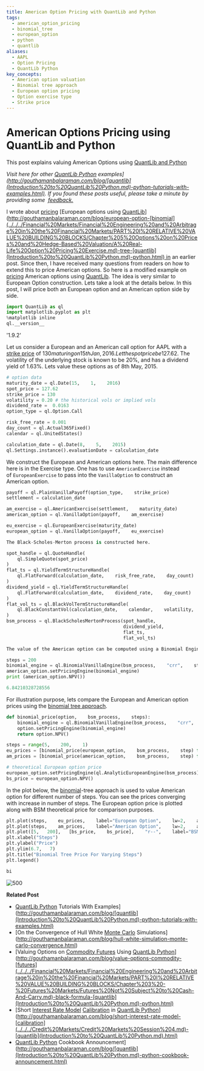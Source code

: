 ```yaml
---
title: American Option Pricing with QuantLib and Python
tags:
  - american_option_pricing
  - binomial_tree
  - european_option
  - python
  - quantlib
aliases:
  - AAPL
  - Option Pricing
  - QuantLib Python
key_concepts:
  - American option valuation
  - Binomial tree approach
  - European option pricing
  - Option exercise type
  - Strike price
---
```


# American Options Pricing using QuantLib and Python

This post explains valuing American Options using [QuantLib and Python](American%20Option%20Pricing%20with%20QuantLib%20and%20Python.md)

_Visit here for other [QuantLib Python]([Valuing%20Callable%20Bonds%20Using%20QuantLib%20Python) examples](http://gouthamanbalaraman.com/blog/[quantlib](Introduction%20to%20QuantLib%20Python.md)-python-tutorials-with-examples.html). If you found these posts useful,  please take a minute by providing some  [feedback.](https://docs.google.com/forms/d/e/1FAIpQLSdFdJ768HKmIyJmaVRHBUJNY5NyQl6vr0GZvSkx-bUfIloNZA/viewform)_

I wrote about [pricing](../../../Financial%20Markets/Fixed%20Income%20Securities%20Tools%20for%20Today's%20Markets/Chapter%207/Arbitrage%20Pricing%20of%20Derivatives.md) [European options using [QuantLib](Introduction%20to%20QuantLib%20Python.md)](http://gouthamanbalaraman.com/blog/european-option-[binomial](../../../Financial%20Markets/Financial%20Engineering%20and%20Arbitrage%20in%20the%20Financial%20Markets/PART%20I%20RELATIVE%20VALUE%20BUILDING%20BLOCKS/Chapter%205%20Options%20on%20Prices%20and%20Hedge-Based%20Valuation/A%20Real-Life%20Option%20Pricing%20Exercise.md)-tree-[quantlib](Introduction%20to%20QuantLib%20Python.md)-python.html) in an earlier post. Since then,  I have received many questions from readers on how to extend this to price American options. So here is a modified example on [pricing](../../../Financial%20Markets/Fixed%20Income%20Securities%20Tools%20for%20Today's%20Markets/Chapter%207/Arbitrage%20Pricing%20of%20Derivatives.md) American options using [QuantLib](Introduction%20to%20QuantLib%20Python.md). The idea is very similar to European Option construction. Lets take a look at the details below. In this post,  I will price both an European option and an American option side by side.
```python
import QuantLib as ql 
import matplotlib.pyplot as plt
%matplotlib inline
ql.__version__
```

'1.9.2'

Let us consider a European and an American call option for AAPL with a [strike price](../../../Financial%20Markets/Financial%20Engineering%20and%20Arbitrage%20in%20the%20Financial%20Markets/PART%20I%20RELATIVE%20VALUE%20BUILDING%20BLOCKS/Chapter%205%20Options%20on%20Prices%20and%20Hedge-Based%20Valuation/Call%20and%20Put%20Payoffs%20at%20Expiry.md) of $130 maturing on 15th Jan,    2016. Let the spot price be $127.62. The volatility of the underlying stock is known to be 20%,  and has a dividend yield of 1.63%. Lets value these options as of 8th May,  2015.
```python
# option data
maturity_date = ql.Date(15,    1,    2016)
spot_price = 127.62
strike_price = 130
volatility = 0.20 # the historical vols or implied vols
dividend_rate =  0.0163
option_type = ql.Option.Call

risk_free_rate = 0.001
day_count = ql.Actual365Fixed()
calendar = ql.UnitedStates()

calculation_date = ql.Date(8,    5,    2015)
ql.Settings.instance().evaluationDate = calculation_date
```

We construct the European and American options here. The main difference here is in the Exercise type. One has to use `AmericanExercise` instead of `EuropeanExercise` to pass into the `VanillaOption` to construct an American option.
```python
payoff = ql.PlainVanillaPayoff(option_type,    strike_price)
settlement = calculation_date

am_exercise = ql.AmericanExercise(settlement,    maturity_date)
american_option = ql.VanillaOption(payoff,    am_exercise)

eu_exercise = ql.EuropeanExercise(maturity_date)
european_option = ql.VanillaOption(payoff,    eu_exercise)

The Black-Scholes-Merton process is constructed here.

spot_handle = ql.QuoteHandle(
    ql.SimpleQuote(spot_price)
)
flat_ts = ql.YieldTermStructureHandle(
    ql.FlatForward(calculation_date,    risk_free_rate,    day_count)
)
dividend_yield = ql.YieldTermStructureHandle(
    ql.FlatForward(calculation_date,    dividend_rate,    day_count)
)
flat_vol_ts = ql.BlackVolTermStructureHandle(
    ql.BlackConstantVol(calculation_date,    calendar,    volatility,    day_count)
)
bsm_process = ql.BlackScholesMertonProcess(spot_handle,    
                                           dividend_yield,    
                                           flat_ts,    
                                           flat_vol_ts)

The value of the American option can be computed using a Binomial Engine using the CRR approach.

steps = 200
binomial_engine = ql.BinomialVanillaEngine(bsm_process,    "crr",    steps)
american_option.setPricingEngine(binomial_engine)
print (american_option.NPV())
```
```python
6.84210328728556
```

For illustration purpose,  lets compare the European and American option prices using the [binomial tree approach](American%20Option%20Pricing%20with%20QuantLib%20and%20Python.md). 
```python
def binomial_price(option,    bsm_process,    steps):
    binomial_engine = ql.BinomialVanillaEngine(bsm_process,    "crr",    steps)
    option.setPricingEngine(binomial_engine)
    return option.NPV()

steps = range(5,    200,    1)
eu_prices = [binomial_price(european_option,    bsm_process,    step) for step in steps]
am_prices = [binomial_price(american_option,    bsm_process,    step) for step in steps]

# theoretical European option price
european_option.setPricingEngine(ql.AnalyticEuropeanEngine(bsm_process))
bs_price = european_option.NPV()
```

In the plot below,  the [binomial](../../../Financial%20Markets/Financial%20Engineering%20and%20Arbitrage%20in%20the%20Financial%20Markets/PART%20I%20RELATIVE%20VALUE%20BUILDING%20BLOCKS/Chapter%205%20Options%20on%20Prices%20and%20Hedge-Based%20Valuation/A%20Real-Life%20Option%20Pricing%20Exercise.md)-tree approach is used to value American option for different number of steps. You can see the prices converging with increase in number of steps. The European option price is plotted along with BSM theoretical price for comparison purposes.
```python
plt.plot(steps,    eu_prices,    label="European Option",    lw=2,    alpha=0.6)
plt.plot(steps,    am_prices,    label="American Option",    lw=2,    alpha=0.6)
plt.plot([5,   200],   [bs_price,    bs_price],    "r--",    label="BSM Price",    lw=2,    alpha=0.6)
plt.xlabel("Steps")
plt.ylabel("Price")
plt.ylim(6.7,   7)
plt.title("Binomial Tree Price For Varying Steps")
plt.legend()
```
```python
bi
```

 ![500](Binomial_Tree_Price_For_Varying_Steps.png)

**Related Post**

- [QuantLib Python]([Valuing%20Callable%20Bonds%20Using%20QuantLib%20Python) Tutorials With Examples](http://gouthamanbalaraman.com/blog/[quantlib](Introduction%20to%20QuantLib%20Python.md)-python-tutorials-with-examples.html)
- [On the Convergence of Hull White [Monte Carlo](../../../Financial%20Instruments/Lecture%20Notes-%20Financial%20Instruments/Teaching%20Note%207-Exotic%20Options%20And%20Derivative%20Pricing%20By%20Monte%20Carlo%20Simulation.md) Simulations](http://gouthamanbalaraman.com/blog/hull-white-simulation-monte-carlo-convergence.html)
- [Valuing Options on [Commodity Futures](../../../Financial%20Instruments/Financial%20Instruments%20PSET%20Solutions.md) Using [QuantLib Python](Valuing%20Callable%20Bonds%20Using%20QuantLib%20Python.md)](http://gouthamanbalaraman.com/blog/value-options-commodity-[futures](../../../Financial%20Markets/Financial%20Engineering%20and%20Arbitrage%20in%20the%20Financial%20Markets/PART%20I%20RELATIVE%20VALUE%20BUILDING%20BLOCKS/Chapter%203%20-%20Futures%20Markets/Futures%20Not%20Subject%20to%20Cash-And-Carry.md)-black-formula-[quantlib](Introduction%20to%20QuantLib%20Python.md)-python.html)
- [Short [Interest Rate Model](../../../Fixed%20Income%20Asset%20Pricing/Fixed%20Income%20Lecture%20Notes/An%20Overview%20of%20the%20Vasicek%20Short%20Rate%20Model.md) [Calibration](../../../Credit%20Markets/Credit%20Markets%20Session%204.md) in [QuantLib Python](Valuing%20Callable%20Bonds%20Using%20QuantLib%20Python.md)](http://gouthamanbalaraman.com/blog/short-interest-rate-model-[calibration](../../../Credit%20Markets/Credit%20Markets%20Session%204.md)-[quantlib](Introduction%20to%20QuantLib%20Python.md).html)
- [QuantLib Python]([Valuing%20Callable%20Bonds%20Using%20QuantLib%20Python) Cookbook Announcement](http://gouthamanbalaraman.com/blog/[quantlib](Introduction%20to%20QuantLib%20Python.md)-python-cookbook-announcement.html)